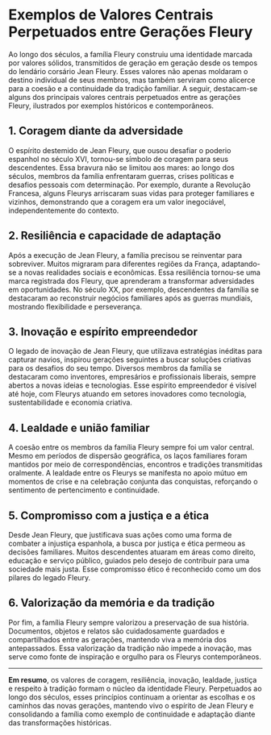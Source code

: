 # Exemplos de Valores Centrais Perpetuados entre Gerações Fleury

Ao longo dos séculos, a família Fleury construiu uma identidade marcada por valores sólidos, transmitidos de geração em geração desde os tempos do lendário corsário Jean Fleury. Esses valores não apenas moldaram o destino individual de seus membros, mas também serviram como alicerce para a coesão e a continuidade da tradição familiar. A seguir, destacam-se alguns dos principais valores centrais perpetuados entre as gerações Fleury, ilustrados por exemplos históricos e contemporâneos.

## 1. **Coragem diante da adversidade**

O espírito destemido de Jean Fleury, que ousou desafiar o poderio espanhol no século XVI, tornou-se símbolo de coragem para seus descendentes. Essa bravura não se limitou aos mares: ao longo dos séculos, membros da família enfrentaram guerras, crises políticas e desafios pessoais com determinação. Por exemplo, durante a Revolução Francesa, alguns Fleurys arriscaram suas vidas para proteger familiares e vizinhos, demonstrando que a coragem era um valor inegociável, independentemente do contexto.

## 2. **Resiliência e capacidade de adaptação**

Após a execução de Jean Fleury, a família precisou se reinventar para sobreviver. Muitos migraram para diferentes regiões da França, adaptando-se a novas realidades sociais e econômicas. Essa resiliência tornou-se uma marca registrada dos Fleury, que aprenderam a transformar adversidades em oportunidades. No século XX, por exemplo, descendentes da família se destacaram ao reconstruir negócios familiares após as guerras mundiais, mostrando flexibilidade e perseverança.

## 3. **Inovação e espírito empreendedor**

O legado de inovação de Jean Fleury, que utilizava estratégias inéditas para capturar navios, inspirou gerações seguintes a buscar soluções criativas para os desafios do seu tempo. Diversos membros da família se destacaram como inventores, empresários e profissionais liberais, sempre abertos a novas ideias e tecnologias. Esse espírito empreendedor é visível até hoje, com Fleurys atuando em setores inovadores como tecnologia, sustentabilidade e economia criativa.

## 4. **Lealdade e união familiar**

A coesão entre os membros da família Fleury sempre foi um valor central. Mesmo em períodos de dispersão geográfica, os laços familiares foram mantidos por meio de correspondências, encontros e tradições transmitidas oralmente. A lealdade entre os Fleurys se manifesta no apoio mútuo em momentos de crise e na celebração conjunta das conquistas, reforçando o sentimento de pertencimento e continuidade.

## 5. **Compromisso com a justiça e a ética**

Desde Jean Fleury, que justificava suas ações como uma forma de combater a injustiça espanhola, a busca por justiça e ética permeou as decisões familiares. Muitos descendentes atuaram em áreas como direito, educação e serviço público, guiados pelo desejo de contribuir para uma sociedade mais justa. Esse compromisso ético é reconhecido como um dos pilares do legado Fleury.

## 6. **Valorização da memória e da tradição**

Por fim, a família Fleury sempre valorizou a preservação de sua história. Documentos, objetos e relatos são cuidadosamente guardados e compartilhados entre as gerações, mantendo viva a memória dos antepassados. Essa valorização da tradição não impede a inovação, mas serve como fonte de inspiração e orgulho para os Fleurys contemporâneos.

---

**Em resumo**, os valores de coragem, resiliência, inovação, lealdade, justiça e respeito à tradição formam o núcleo da identidade Fleury. Perpetuados ao longo dos séculos, esses princípios continuam a orientar as escolhas e os caminhos das novas gerações, mantendo vivo o espírito de Jean Fleury e consolidando a família como exemplo de continuidade e adaptação diante das transformações históricas.